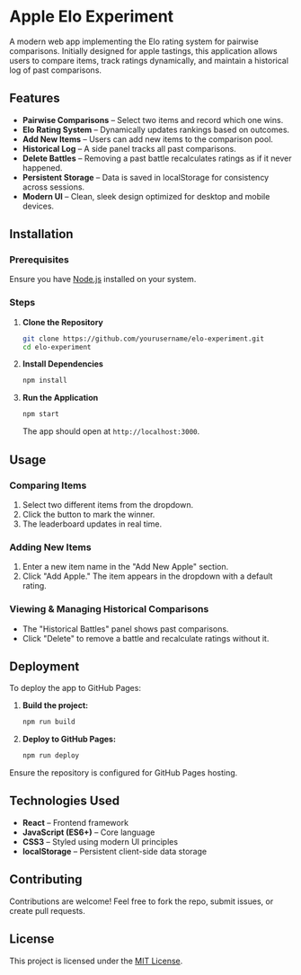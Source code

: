 # Apple Elo Experiment

A modern web app implementing the Elo rating system for pairwise comparisons. Initially designed for apple tastings, this application allows users to compare items, track ratings dynamically, and maintain a historical log of past comparisons.

## Features

- **Pairwise Comparisons** – Select two items and record which one wins.
- **Elo Rating System** – Dynamically updates rankings based on outcomes.
- **Add New Items** – Users can add new items to the comparison pool.
- **Historical Log** – A side panel tracks all past comparisons.
- **Delete Battles** – Removing a past battle recalculates ratings as if it never happened.
- **Persistent Storage** – Data is saved in localStorage for consistency across sessions.
- **Modern UI** – Clean, sleek design optimized for desktop and mobile devices.

## Installation

### Prerequisites
Ensure you have [Node.js](https://nodejs.org/) installed on your system.

### Steps
1. **Clone the Repository**
   ```sh
   git clone https://github.com/yourusername/elo-experiment.git
   cd elo-experiment
   ```
2. **Install Dependencies**
   ```sh
   npm install
   ```
3. **Run the Application**
   ```sh
   npm start
   ```
   The app should open at `http://localhost:3000`.

## Usage

### Comparing Items
1. Select two different items from the dropdown.
2. Click the button to mark the winner.
3. The leaderboard updates in real time.

### Adding New Items
1. Enter a new item name in the "Add New Apple" section.
2. Click "Add Apple." The item appears in the dropdown with a default rating.

### Viewing & Managing Historical Comparisons
- The "Historical Battles" panel shows past comparisons.
- Click "Delete" to remove a battle and recalculate ratings without it.

## Deployment

To deploy the app to GitHub Pages:
1. **Build the project:**
   ```sh
   npm run build
   ```
2. **Deploy to GitHub Pages:**
   ```sh
   npm run deploy
   ```
Ensure the repository is configured for GitHub Pages hosting.

## Technologies Used

- **React** – Frontend framework
- **JavaScript (ES6+)** – Core language
- **CSS3** – Styled using modern UI principles
- **localStorage** – Persistent client-side data storage

## Contributing

Contributions are welcome! Feel free to fork the repo, submit issues, or create pull requests.

## License

This project is licensed under the [MIT License](LICENSE).

